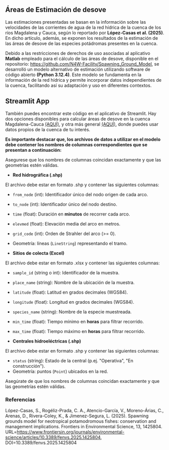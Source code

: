 

## Áreas de Estimación de desove 

Las estimaciones presentadas se basan en la información sobre las velocidades de las corrientes de agua de la red hídrica de la cuenca de los ríos Magdalena y Cauca, según lo reportado por **López-Casas et al. (2025)**. En dicho artículo, además, se exponen los resultados de la estimación de las áreas de desove de las especies potádromas presentes en la cuenca.

Debido a las restricciones de derechos de uso asociadas al aplicativo **Matlab** empleado para el cálculo de las áreas de desove, disponible en el repositorio: https://github.com/N4W-Facility/Spawning_Ground_Model, se desarrolló un modelo alternativo de estimación utilizando software de código abierto **(Python 3.12.4)**. Este modelo se fundamenta en la información de la red hídrica y permite incorporar datos independientes de la cuenca, facilitando así su adaptación y uso en diferentes contextos.

## Streamlit App

También puedes encontrar este código en el aplicativo de Streamlit. Hay dos opciones disponibles para calcular áreas de desove en la cuenca Magdalena-Cauca [(AQUÍ)](https://areasdesove-gs7qcre3gdc8n8r2brm4ra.streamlit.app/), y otra más general [(AQUÍ)](https://areasdesove-cazetwa6bricxkmfqhste2.streamlit.app/), donde puedes usar datos propios de la cuenca de tu interés.


**Es importante destacar que, los archivos de datos a utilizar en el modelo debe contener los nombres de columnas correspondientes que se presentan a continuación:**



Asegurese que los nombres de columnas coincidan exactamente y que las geometrías estén válidas.

- **Red hidrográfica (.shp)**

El archivo debe estar en formato .shp y contener las siguientes columnas:

  - `from_node` (int): Identificador único del nodo origen de cada arco.
  - `to_node` (int): Identificador único del nodo destino.
  - `time` (float): Duración en **minutos** de recorrer cada arco.
  - `elevmed` (float): Elevación media del arco en metros.
  - `grid_code` (int): Orden de Strahler del arco (>= 0).
  - Geometría: líneas (`LineString`) representando el tramo.

- **Sitios de colecta (Excel)**

El archivo debe estar en formato .xlsx y contener las siguientes columnas:

  - `sample_id` (string o int): Identificador de la muestra.
  - `place_name` (string): Nombre de la ubicación de la muestra.
  - `latitude` (float): Latitud en grados decimales (WGS84).
  - `longitude` (float): Longitud en grados decimales (WGS84).
  - `species_name` (string): Nombre de la especie muestreada.
  - `min_time` (float): Tiempo mínimo en **horas** para filtrar recorrido.
  - `max_time` (float): Tiempo máximo en **horas** para filtrar recorrido.

- **Centrales hidroeléctricas (.shp)**

El archivo debe estar en formato .shp y contener las siguientes columnas:

  - `status` (string): Estado de la central (p.ej. "Operativa", "En construcción").
  - Geometría: puntos (`Point`) ubicados en la red.

Asegúrate de que los nombres de columnas coincidan exactamente y que las geometrías estén válidas.


### Referencias
López-Casas, S., Rogéliz-Prada, C. A., Atencio-García, V., Moreno-Árias, C., Arenas, D., Rivera-Coley, K., & Jimenez-Segura, L. (2025). Spawning grounds model for neotropical potamodromous fishes: conservation and management implications. Frontiers in Environmental Science, 13, 1425804. URL=https://www.frontiersin.org/journals/environmental-science/articles/10.3389/fenvs.2025.1425804, DOI=10.3389/fenvs.2025.1425804

